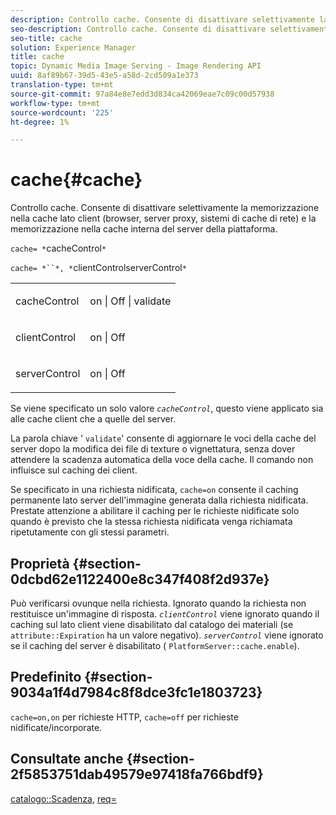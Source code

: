 ```yaml
---
description: Controllo cache. Consente di disattivare selettivamente la memorizzazione nella cache lato client (browser, server proxy, sistemi di cache di rete) e la memorizzazione nella cache interna del server della piattaforma.
seo-description: Controllo cache. Consente di disattivare selettivamente la memorizzazione nella cache lato client (browser, server proxy, sistemi di cache di rete) e la memorizzazione nella cache interna del server della piattaforma.
seo-title: cache
solution: Experience Manager
title: cache
topic: Dynamic Media Image Serving - Image Rendering API
uuid: 8af89b67-39d5-43e5-a58d-2cd509a1e373
translation-type: tm+mt
source-git-commit: 97a84e8e7edd3d834ca42069eae7c09c00d57938
workflow-type: tm+mt
source-wordcount: '225'
ht-degree: 1%

---
```



# cache{#cache}

Controllo cache. Consente di disattivare selettivamente la memorizzazione nella cache lato client (browser, server proxy, sistemi di cache di rete) e la memorizzazione nella cache interna del server della piattaforma.

`cache= *`cacheControl`*`

`cache= *``*, *`clientControlserverControl`*`

<table id="simpletable_CBB5DFBD48B444A4AA806B11299BC43E"> 
 <tr class="strow"> 
  <td class="stentry"> <p><span class="varname"> cacheControl</span> </p> </td> 
  <td class="stentry"> <p>on | Off | validate </p></td> 
 </tr> 
 <tr class="strow"> 
  <td class="stentry"> <p><span class="varname"> clientControl  </span> </p> </td> 
  <td class="stentry"> <p>on | Off </p></td> 
 </tr> 
 <tr class="strow"> 
  <td class="stentry"> <p><span class="varname"> serverControl  </span> </p></td> 
  <td class="stentry"> <p>on | Off </p></td> 
 </tr> 
</table>

Se viene specificato un solo valore *`cacheControl`*, questo viene applicato sia alle cache client che a quelle del server.

La parola chiave &#39; `validate`&#39; consente di aggiornare le voci della cache del server dopo la modifica dei file di texture o vignettatura, senza dover attendere la scadenza automatica della voce della cache. Il comando non influisce sul caching dei client.

Se specificato in una richiesta nidificata, `cache=on` consente il caching permanente lato server dell&#39;immagine generata dalla richiesta nidificata. Prestate attenzione a abilitare il caching per le richieste nidificate solo quando è previsto che la stessa richiesta nidificata venga richiamata ripetutamente con gli stessi parametri.

## Proprietà {#section-0dcbd62e1122400e8c347f408f2d937e}

Può verificarsi ovunque nella richiesta. Ignorato quando la richiesta non restituisce un&#39;immagine di risposta. *`clientControl`* viene ignorato quando il caching sul lato client viene disabilitato dal catalogo dei materiali (se  `attribute::Expiration` ha un valore negativo). *`serverControl`* viene ignorato se il caching del server è disabilitato (  `PlatformServer::cache.enable`).

## Predefinito {#section-9034a1f4d7984c8f8dce3fc1e1803723}

`cache=on,on` per richieste HTTP,  `cache=off` per richieste nidificate/incorporate.

## Consultate anche {#section-2f5853751dab49579e97418fa766bdf9}

[catalogo::Scadenza](../../../../../ir-api/material-cat/image-rendering-api-ref/c-ir-material-catalog/c-ir-material-data-reference/r-ir-expiration-dataref.md#reference-5e93943abff54c93bf85aae3b911a3ce),  [req=](../../../../../ir-api/http-protocol/image-rendering-api-ref/c-ir-http-protocol-ref/c-ir-http-protocol-command-reference/r-ir-req.md#reference-792b1a663fb64261bd2de2a209b847fb)
